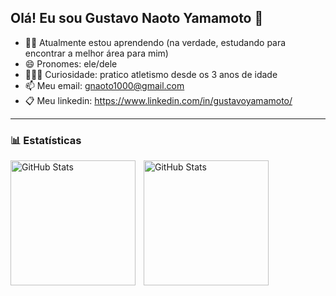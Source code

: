 ## Olá! Eu sou Gustavo Naoto Yamamoto 👋

- 👨‍💻 Atualmente estou aprendendo (na verdade, estudando para encontrar a melhor área para mim)
- 😄 Pronomes: ele/dele
- 🏃‍♂️‍➡️ Curiosidade: pratico atletismo desde os 3 anos de idade
- 📫 Meu email: gnaoto1000@gmail.com
- 📋 Meu linkedin: https://www.linkedin.com/in/gustavoyamamoto/
    

---


### 📊 Estatísticas

<p>
  <img 
    align="left" 
    alt="GitHub Stats" 
    height="200" 
    style="padding-right: 10px;" 
    src="https://github-readme-stats.vercel.app/api?username=GNaoto&show_icons=true&theme=dracula&include_all_commits=true&locale=pt-br" 
  />

<img 
      align="left" 
      alt="GitHub Stats" 
      height="200" 
      src="https://github-readme-stats.vercel.app/api/top-langs/?username=GNaoto&theme=dracula&layout=compact&custom_title=Tecnologias&langs_count=9" 
  />

</p>



